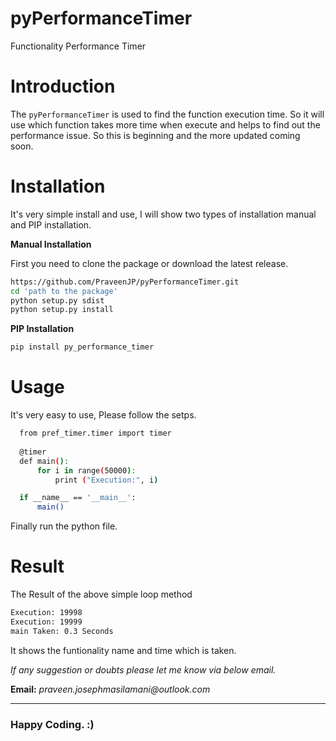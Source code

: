 # pyPerformanceTimer
Functionality Performance Timer

# Introduction
The `pyPerformanceTimer` is used to find the function execution time. So it will use which function takes more time when execute and helps to find out the performance issue. So this is beginning and the more updated coming soon.

# Installation
It's very simple install and use, I will show two types of installation manual and PIP installation.

__Manual Installation__

First you need to clone the package or download the latest release.

``` bash
https://github.com/PraveenJP/pyPerformanceTimer.git
cd 'path to the package'
python setup.py sdist
python setup.py install
```
__PIP Installation__

``` bash
pip install py_performance_timer
```

# Usage

It's very easy to use, Please follow the setps.

```bash
  from pref_timer.timer import timer
  
  @timer
  def main():
      for i in range(50000):
          print ("Execution:", i)

  if __name__ == '__main__':
      main()
```

Finally run the python file.

# Result

The Result of the above simple loop method
``` bash
Execution: 19998
Execution: 19999
main Taken: 0.3 Seconds
```
It shows the funtionality name and time which is taken.

_If any suggestion or doubts please let me know via below email._

__Email:__ _praveen.josephmasilamani@outlook.com_

- - - -

### Happy Coding. :)
